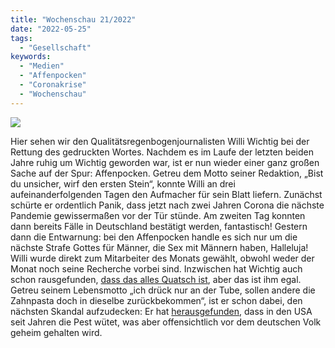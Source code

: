 ```yaml
---
title: "Wochenschau 21/2022"
date: "2022-05-25"
tags:
  - "Gesellschaft"
keywords:
  - "Medien"
  - "Affenpocken"
  - "Coronakrise"
  - "Wochenschau"
---
```


![](/img/wochenschau-2022-21.jpg)

Hier sehen wir den Qualitätsregenbogenjournalisten Willi Wichtig bei der Rettung des gedruckten Wortes. Nachdem es im Laufe der letzten beiden Jahre ruhig um Wichtig geworden war, ist er nun wieder einer ganz großen Sache auf der Spur: Affenpocken. Getreu dem Motto seiner Redaktion, „Bist du unsicher, wirf den ersten Stein“, konnte Willi an drei aufeinanderfolgenden Tagen den Aufmacher für sein Blatt liefern. Zunächst schürte er ordentlich Panik, dass jetzt nach zwei Jahren Corona die nächste Pandemie gewissermaßen vor der Tür stünde. Am zweiten Tag konnten dann bereits Fälle in Deutschland bestätigt werden, fantastisch! Gestern dann die Entwarnung: bei den Affenpocken handle es sich nur um die nächste Strafe Gottes für Männer, die Sex mit Männern haben, Halleluja! Willi wurde direkt zum Mitarbeiter des Monats gewählt, obwohl weder der Monat noch seine Recherche vorbei sind. Inzwischen hat Wichtig auch schon rausgefunden, [dass das alles Quatsch ist](https://www.heise.de/meinung/Kommentar-Wir-werden-alle-sterben-aber-wahrscheinlich-nicht-an-Affenpocken-7103990.html?seite=all), aber das ist ihm egal. Getreu seinem Lebensmotto „ich drück nur an der Tube, sollen andere die Zahnpasta doch in dieselbe zurückbekommen“, ist er schon dabei, den nächsten Skandal aufzudecken: Er hat [herausgefunden](https://www.faz.net/aktuell/wissen/amerika-hat-die-pest-erreger-in-den-usa-gefunden-15153614.html), dass in den USA seit Jahren die Pest wütet, was aber offensichtlich vor dem deutschen Volk geheim gehalten wird.
